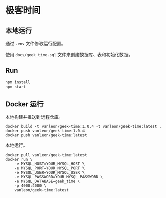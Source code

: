 # 极客时间

## 本地运行

通过 `.env` 文件修改运行配置。

使用 `docs/geek_time.sql` 文件来创建数据库、表和初始化数据。

## Run

```bash
npm install
npm start
```

## Docker 运行

本地构建并推送到远程仓库。

```
docker build -t vanleon/geek-time:1.0.4 -t vanleon/geek-time:latest .
docker push vanleon/geek-time:1.0.4
docker push vanleon/geek-time:latest
```

本地运行。
```
docker pull vanleon/geek-time:latest
docker run \
    -e MYSQL_HOST=YOUR_MYSQL_HOST \
    -e MYSQL_PORT=YOUR_MYSQL_PORT \
    -e MYSQL_USER=YOUR_MYSQL_USER \
    -e MYSQL_PASSWORD=YOUR_MYSQL_PASSWORD \
    -e MYSQL_DATABASE=geek_time \
    -p 4000:4000 \
    vanleon/geek-time:latest
```

